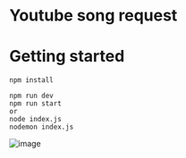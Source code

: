 # Youtube song request

# Getting started
```
npm install

npm run dev
npm run start
or
node index.js
nodemon index.js
```
![image](https://github.com/user-attachments/assets/d96aa313-27b9-4472-8723-b2d25e2d8f23)
